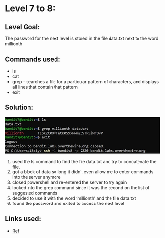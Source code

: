 # Level 7 to 8:
## Level Goal:
The password for the next level is stored in the file data.txt next to the word millionth

## Commands used:
- ls
- cat
- grep - searches a file for a particular pattern of characters, and displays all lines that contain that pattern
- exit

## Solution:
![](./images/7.jpg)
1. used the ls command to find the file data.txt and try to concatenate the file.
2. got a block of data so long it didn’t even allow me to enter commands into the server anymore
3. closed powershell and re-entered the server to try again
4. looked into the grep command since it was the second on the list of suggested commands
5. decided to use it with the word ‘millionth’ and the file data.txt
6. found the password and exited to access the next level

## Links used:
- [Ref](https://www.geeksforgeeks.org/grep-command-in-unixlinux/)
